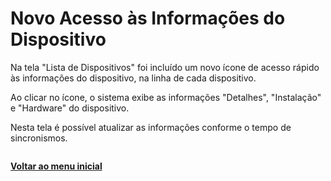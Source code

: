 # Novo Acesso às Informações do Dispositivo

Na tela "Lista de Dispositivos" foi incluído um novo ícone de acesso rápido às informações do dispositivo, na linha de cada dispositivo.&#x20;

Ao clicar no ícone, o sistema exibe as informações "Detalhes", "Instalação" e "Hardware" do dispositivo.

Nesta tela é possível atualizar as informações conforme o tempo de sincronismos.

<figure><img src="https://lh7-us.googleusercontent.com/zozogBI0_u9_HJkd6MY5XWP8LQ6y4BV3YQyaonj2mf154tVlQCC7YYMl2TKvI199bhPK-rMaz56atgg77-T_mDPRlsKcb-cRLz6vqmhOeU3Hay3uTJlNXUMCZTVjpOIrbl6WIAfuVD9D6IDfUUddE0AvkQ=s2048" alt=""><figcaption></figcaption></figure>

[**Voltar ao menu inicial** ](./)
